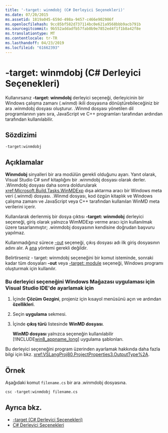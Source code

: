 ```yaml
---
title: '-target: winmdobj (C# Derleyici Seçenekleri)'
ms.date: 07/20/2015
ms.assetid: 1819a045-659d-498a-9457-c466e902986f
ms.openlocfilehash: 9cc85bf582d737114bc0e621a9568bbb9acb791b
ms.sourcegitcommit: 9b552addadfb57fab0b9e7852ed4f1f1b8a42f8e
ms.translationtype: MT
ms.contentlocale: tr-TR
ms.lasthandoff: 04/23/2019
ms.locfileid: "61662393"
---
```

# <a name="-targetwinmdobj-c-compiler-options"></a>-target: winmdobj (C# Derleyici Seçenekleri)
Kullanırsanız **-target: winmdobj** derleyici seçeneği, derleyicinin bir Windows çalışma zamanı (.winmd) ikili dosyasına dönüştürebileceğiniz bir ara .winmdobj dosyası oluşturur. .Winmd dosyası yönetilen dil programlarının yanı sıra, JavaScript ve C++ programları tarafından ardından tarafından kullanılabilir.  
  
## <a name="syntax"></a>Sözdizimi  
  
```console  
-target:winmdobj  
```  
  
## <a name="remarks"></a>Açıklamalar  
 **Winmdobj** sinyalleri bir ara modülün gerekli olduğunu ayarı. Yanıt olarak, Visual Studio C# sınıf kitaplığını bir .winmdobj dosyası olarak derler. .Winmdobj dosyası daha sonra doldurularak <xref:Microsoft.Build.Tasks.WinMDExp> dışa aktarma aracı bir Windows meta veri (.winmd) dosyası. .Winmd dosyası, kod özgün kitaplık ve Windows çalışma zamanı ve JavaScript veya C++ tarafından kullanılan WinMD meta verilerini içerir.  
  
 Kullanılarak derlenmiş bir dosya çıktısı **-target: winmdobj** derleyici seçeneği, giriş olarak yalnızca WimMDExp verme aracı için kullanılmak üzere tasarlanmıştır; .winmdobj dosyasının kendisine doğrudan başvuru yapılmaz.  
  
 Kullanmadığınız sürece [-out](../../../csharp/language-reference/compiler-options/out-compiler-option.md) seçeneği, çıkış dosyası adı ilk giriş dosyasının adını alır. A [ana](../../../csharp/programming-guide/main-and-command-args/index.md) yöntemi gerekli değildir.  
  
 Belirtirseniz - target: winmdobj seçeneğini bir komut isteminde, sonraki kadar tüm dosyaları **-out** veya [-target: module](../../../csharp/language-reference/compiler-options/target-module-compiler-option.md) seçeneği, Windows programı oluşturmak için kullanılır.  
  
### <a name="to-set-this-compiler-option-in-the-visual-studio-ide-for-a-windows-store-app"></a>Bu derleyici seçeneğini Windows Mağazası uygulaması için Visual Studio IDE'de ayarlamak için  
  
1. İçinde **Çözüm Gezgini**, projeniz için kısayol menüsünü açın ve ardından **özellikleri**.  
  
2. Seçin **uygulama** sekmesi.  
  
3. İçinde **çıkış türü** listesinde **WinMD dosyası**.  
  
     **WinMD dosyası** yalnızca seçeneğin kullanılabilir [!INCLUDE[win8_appname_long](~/includes/win8-appname-long-md.md)] uygulama şablonları.  
  
 Bu derleyici seçeneğini program üzerinden ayarlamak hakkında daha fazla bilgi için bkz. <xref:VSLangProj80.ProjectProperties3.OutputType%2A>.  
  
## <a name="example"></a>Örnek  
 Aşağıdaki komut `filename.cs` bir ara .winmdobj dosyasına.  
  
```console  
csc -target:winmdobj filename.cs  
```  
  
## <a name="see-also"></a>Ayrıca bkz.

- [-target (C# Derleyici Seçenekleri)](../../../csharp/language-reference/compiler-options/target-compiler-option.md)
- [C# Derleyici Seçenekleri](../../../csharp/language-reference/compiler-options/index.md)
